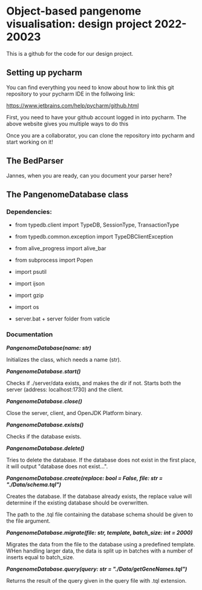 # Object-based pangenome visualisation: design project 2022-20023

This is a github for the code for our design project.

## Setting up pycharm

You can find everything you need to know about how to link this git repository to your pycharm IDE in the follwoing link:

https://www.jetbrains.com/help/pycharm/github.html

First, you need to have your github account logged in into pycharm. The above website gives you multiple ways to do this

Once you are a collaborator, you can clone the repository into pycharm and start working on it!

## The BedParser

Jannes, when you are ready, can you document your parser here?

## The PangenomeDatabase class

### Dependencies:

- from typedb.client import TypeDB, SessionType, TransactionType
- from typedb.common.exception import TypeDBClientException
- from alive_progress import alive_bar
- from subprocess import Popen
- import psutil
- import ijson
- import gzip
- import os

- server.bat + server folder from vaticle

### Documentation

***PangenomeDatabase(name: str)***

Initializes the class, which needs a name (str).

***PangenomeDatabase.start()***

Checks if ./server/data exists, and makes the dir if not. Starts both the server (address: localhost:1730) and the client.

***PangenomeDatabase.close()***

Close the server, client, and OpenJDK Platform binary.

***PangenomeDatabase.exists()***

Checks if the database exists.

***PangenomeDatabase.delete()***

Tries to delete the database. If the database does not exist in the first place, it will output "database does not exist...".

***PangenomeDatabase.create(replace: bool = False, file: str = "./Data/schema.tql")***

Creates the database. If the database already exists, the replace value will determine if the existing database should be overwritten.

The path to the .tql file containing the database schema should be given to the file argument.

***PangenomeDatabase.migrate(file: str, template, batch_size: int = 2000)***

Migrates the data from the file to the database using a predefined template. WHen handling larger data, the data is split up in batches with a number of inserts equal to batch_size.

***PangenomeDatabase.query(query: str = "./Data/getGeneNames.tql")***

Returns the result of the query given in the query file with .tql extension.
